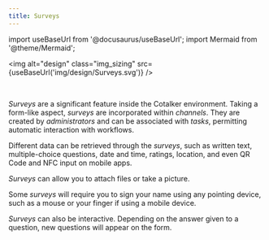 ```yaml
---
title: Surveys
---
```

import useBaseUrl from '@docusaurus/useBaseUrl'; 
import Mermaid from '@theme/Mermaid';


<img alt="design" class="img_sizing" src={useBaseUrl('img/design/Surveys.svg')} />

<br/>

_Surveys_ are a significant feature inside the Cotalker environment. Taking a form-like aspect, _surveys_ are incorporated within _channels_. They are created by _administrators_ and can be associated with _tasks_, permitting automatic interaction with workflows.

Different data can be retrieved through the _surveys_, such as written text, multiple-choice questions, date and time, ratings, location, and even QR Code and NFC input on mobile apps. 
<!-- TODO ##### image of survey form questions -->

_Surveys_ can allow you to attach files or take a picture. 
<!-- TODO ##### image of survey form with file and picture attachment -->

Some _surveys_ will require you to sign your name using any pointing device, such as a mouse or your finger if using a mobile device.
<!-- TODO ##### image of survey form with space for signature -->

_Surveys_ can also be interactive. Depending on the answer given to a question, new questions will appear on the form.
